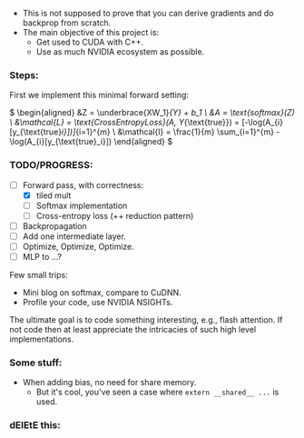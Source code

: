 * This is not supposed to prove that you can derive gradients and do backprop from scratch. 
* The main objective of this project is:
    * Get used to CUDA with C++.
    * Use as much NVIDIA ecosystem as possible.


### Steps:


First we implement this minimal forward setting:

$
\begin{aligned}
&Z = \underbrace{XW_1}_{Y} + b_1 \\
&A = \text{softmax}(Z) \\
&\mathcal{L} = \text{CrossEntropyLoss}(A, Y_{\text{true}}) 
= [-\log(A_{i}[y_{\text{true}_i}])]_{i=1}^{m} \\
&\mathcal{l} = \frac{1}{m} \sum_{i=1}^{m} -\log(A_{i}[y_{\text{true}_i}])
\end{aligned}
$

### TODO/PROGRESS:

- [ ] Forward pass, with correctness:
    - [x] tiled mult
    - [ ] Softmax implementation
    - [ ] Cross-entropy loss (++ reduction pattern)

- [ ] Backpropagation
- [ ] Add one intermediate layer.
- [ ] Optimize, Optimize, Optimize.
- [ ] MLP to ...?

Few small trips:
* Mini blog on softmax, compare to CuDNN.
* Profile your code, use NVIDIA NSIGHTs.

The ultimate goal is to code something interesting, e.g., flash attention. If not code then at least appreciate the intricacies of such high level implementations.

### Some stuff:

* When adding bias, no need for share memory.
    * But it's cool, you've seen a case where `extern __shared__ ...` is used.


### dElEtE this:
